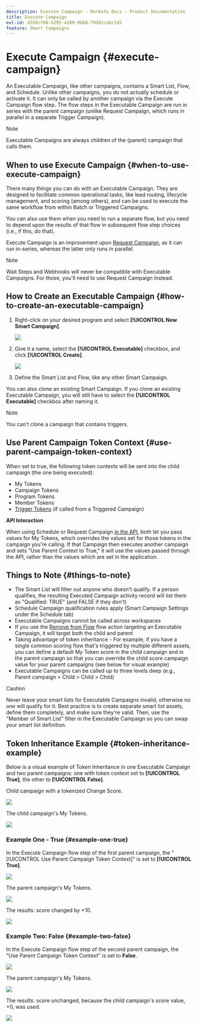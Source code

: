 ```yaml
---
description: Execute Campaign - Marketo Docs - Product Documentation
title: Execute Campaign
exl-id: d550cf08-b295-4289-9bb0-79d81cabc245
feature: Smart Campaigns
---
```

# Execute Campaign {#execute-campaign}

An Executable Campaign, like other campaigns, contains a Smart List, Flow, and Schedule. Unlike other campaigns, you do not actually schedule or activate it. It can only be called by another campaign via the Execute Campaign flow step. The flow steps in the Executable Campaign are run in series with the parent campaign (unlike Request Campaign, which runs in parallel in a separate Trigger Campaign).

>[!NOTE]
>
>Executable Campaigns are always children of the (parent) campaign that calls them.

## When to use Execute Campaign {#when-to-use-execute-campaign}

There many things you can do with an Executable Campaign. They are designed to facilitate common operational tasks, like lead routing, lifecycle management, and scoring (among others), and can be used to execute the same workflow from within Batch or Triggered Campaigns.

You can also use them when you need to run a separate flow, but you need to depend upon the results of that flow in subsequent flow step choices (i.e., if this, do that).

Execute Campaign is an improvement upon [Request Campaign](/help/marketo/product-docs/core-marketo-concepts/smart-campaigns/flow-actions/request-campaign.md), as it can run in-series, whereas the latter only runs in parallel.

>[!NOTE]
>
>Wait Steps and Webhooks will never be compatible with Executable Campaigns. For those, you'll need to use Request Campaign instead.

## How to Create an Executable Campaign {#how-to-create-an-executable-campaign}

1. Right-click on your desired program and select **[!UICONTROL New Smart Campaign]**.

   ![](assets/execute-campaign-1.png)

1. Give it a name, select the **[!UICONTROL Executable]** checkbox, and click **[!UICONTROL Create]**.

   ![](assets/execute-campaign-2.png)

1. Define the Smart List and Flow, like any other Smart Campaign.

You can also clone an existing Smart Campaign. If you clone an existing Executable Campaign, you will still have to select the **[!UICONTROL Executable]** checkbox after naming it.

>[!NOTE]
>
>You can't clone a campaign that contains triggers.

## Use Parent Campaign Token Context {#use-parent-campaign-token-context}

When set to true, the following token contexts will be sent into the child campaign (the one being executed):

* My Tokens
* Campaign Tokens
* Program Tokens
* Member Tokens
* [Trigger Tokens](/help/marketo/product-docs/marketo-sales-insight/msi-for-salesforce/features/tabs-in-the-msi-panel/interesting-moments/trigger-tokens-for-interesting-moments.md) (if called from a Triggered Campaign)

**API Interaction**

When using Schedule or Request Campaign [in the API](https://experienceleague.adobe.com/en/docs/marketo-developer/marketo/rest/assets/smart-campaigns#batch), both let you pass values for My Tokens, which overrides the values set for those tokens in the campaign you're calling. If that Campaign then executes another campaign and sets "Use Parent Context to True," it will use the values passed through the API, rather than the values which are set in the application.

## Things to Note {#things-to-note}

* The Smart List will filter out anyone who doesn't qualify. If a person qualifies, the resulting Executed Campaign activity record will list them as "Qualified: TRUE" (and FALSE if they don't)
* Schedule Campaign qualification rules apply (Smart Campaign Settings under the Schedule tab)
* Executable Campaigns cannot be called across workspaces
* If you use the [Remove from Flow](/help/marketo/product-docs/core-marketo-concepts/smart-campaigns/flow-actions/remove-from-flow.md) flow action targeting an Executable Campaign, it will target both the child and parent
* Taking advantage of token inheritance - For example, if you have a single common scoring flow that's triggered by multiple different assets, you can define a default My Token score in the child campaign and in the parent campaign so that you can override the child score campaign value for your parent campaigns (see below for visual example)
* Executable Campaigns can be called up to three levels deep (e.g., Parent campaign > Child > Child > Child)

>[!CAUTION]
>
>Never leave your smart lists for Executable Campaigns invalid, otherwise _no one_ will qualify for it. Best practice is to create separate smart list assets, define them completely, and make sure they're valid. Then, use the "Member of Smart List" filter in the Executable Campaign so you can swap your smart list definition.

## Token Inheritance Example {#token-inheritance-example}

Below is a visual example of Token Inheritance in one Executable Campaign and two parent campaigns: one with token context set to **[!UICONTROL True]**, the other to **[!UICONTROL False]**.

Child campaign with a tokenized Change Score.

![](assets/execute-campaign-3.png)

The child campaign's My Tokens.

![](assets/execute-campaign-4.png)

### Example One - True {#example-one-true}

In the Execute Campaign flow step of the first parent campaign, the "[!UICONTROL Use Parent Campaign Token Context]" is set to **[!UICONTROL True]**.

![](assets/execute-campaign-5.png)

The parent campaign's My Tokens.

![](assets/execute-campaign-6.png)

The results: score changed by +10.

![](assets/execute-campaign-7.png)

### Example Two: False {#example-two-false}

In the Execute Campaign flow step of the second parent campaign, the "Use Parent Campaign Token Context" is set to **False**.

![](assets/execute-campaign-8.png)

The parent campaign's My Tokens.

![](assets/execute-campaign-9.png)

The results: score unchanged, because the child campaign's score value, +0, was used.

![](assets/execute-campaign-10.png)
